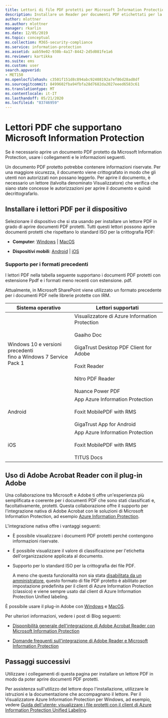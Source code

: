 ```yaml
---
title: Lettori di file PDF protetti per Microsoft Information Protection
description: Installare un Reader per documenti PDF etichettati per la classificazione e la protezione
author: mlottner
ms.author: mlottner
manager: rkarlin
ms.date: 12/05/2019
ms.topic: conceptual
ms.collection: M365-security-compliance
ms.service: information-protection
ms.assetid: aab59e02-930b-4a17-8442-2d5d081fe1a6
ms.reviewer: kartikka
ms.suite: ems
ms.custom: user
search.appverid:
- MET150
ms.openlocfilehash: c3501f151d8c894abc92408192a7ef86d28ad8df
ms.sourcegitcommit: 8499602fba94fbfa28d7682da2027eeed6583c61
ms.translationtype: MT
ms.contentlocale: it-IT
ms.lasthandoff: 05/21/2020
ms.locfileid: "83746959"
---
```

# <a name="pdf-readers-that-support-microsoft-information-protection"></a>Lettori PDF che supportano Microsoft Information Protection

Se è necessario aprire un documento PDF protetto da Microsoft Information Protection, usare i collegamenti e le informazioni seguenti.

Un documento PDF protetto potrebbe contenere informazioni riservate. Per una maggiore sicurezza, il documento viene crittografato in modo che gli utenti non autorizzati non possano leggerlo. Per aprire il documento, è necessario un lettore (talvolta denominato Visualizzatore) che verifica che siano state concesse le autorizzazioni per aprire il documento e quindi decrittografarlo.

## <a name="install-pdf-readers-for-your-device"></a>Installare i lettori PDF per il dispositivo

Selezionare il dispositivo che si sta usando per installare un lettore PDF in grado di aprire documenti PDF protetti. Tutti questi lettori possono aprire documenti protetti che rispettano lo standard ISO per la crittografia PDF:

- **Computer**: [Windows](protected-pdf-readers-windows.md)  |  [MacOS](protected-pdf-readers-mac.md)

- **Dispositivi mobili**: [Android](protected-pdf-readers-android.md)  |  [iOS](protected-pdf-readers-ios.md)

### <a name="support-for-previous-formats"></a>Supporto per i formati precedenti

I lettori PDF nella tabella seguente supportano i documenti PDF protetti con estensione Ppdf e i formati meno recenti con estensione. pdf. 

Attualmente, in Microsoft SharePoint viene utilizzato un formato precedente per i documenti PDF nelle librerie protette con IRM.


|Sistema operativo|Lettori supportati|
|----------------|-----------------------------------|
|Windows 10 e versioni precedenti<br />fino a Windows 7 Service Pack 1|Visualizzatore di Azure Information Protection<br /><br />Gaaiho Doc<br /><br />GigaTrust Desktop PDF Client for Adobe<br /><br />Foxit Reader<br /><br />Nitro PDF Reader<br /><br /> Nuance Power PDF|
|Android|App Azure Information Protection<br /><br />Foxit MobilePDF with RMS<br /><br />GigaTrust App for Android|
|iOS|App Azure Information Protection<br /><br />Foxit MobilePDF with RMS<br /><br />TITUS Docs|

## <a name="using-adobe-acrobat-reader-with-the-adobe-plug-in"></a>Uso di Adobe Acrobat Reader con il plug-in Adobe

Una collaborazione tra Microsoft e Adobe ti offre un'esperienza più semplificata e coerente per i documenti PDF che sono stati classificati e, facoltativamente, protetti. Questa collaborazione offre il supporto per l'integrazione nativa di Adobe Acrobat con le soluzioni di Microsoft Information Protection, ad esempio [Azure Information Protection](../what-is-information-protection.md). 

L'integrazione nativa offre i vantaggi seguenti:

- È possibile visualizzare i documenti PDF protetti perché contengono informazioni riservate.

- È possibile visualizzare il valore di classificazione per l'etichetta dell'organizzazione applicata al documento.

- Supporto per lo standard ISO per la crittografia dei file PDF.
    
    A meno che questa funzionalità non sia stata [disabilitata da un amministratore](client-admin-guide-customizations.md#dont-protect-pdf-files-by-using-the-iso-standard-for-pdf-encryption), questo formato di file PDF protetto è abilitato per impostazione predefinita per il client di Azure Information Protection (classico) e viene sempre usato dal client di Azure Information Protection Unified labeling.

È possibile usare il plug-in Adobe con [Windows](protected-pdf-readers-windows.md) e [MacOS](protected-pdf-readers-mac.md).

Per ulteriori informazioni, vedere i post di Blog seguenti: 

- [Disponibilità generale dell'integrazione di Adobe Acrobat Reader con Microsoft Information Protection](https://techcommunity.microsoft.com/t5/Azure-Information-Protection/General-Availability-of-Adobe-Acrobat-Reader-Integration-with/ba-p/298396)

- [Domande frequenti sull'integrazione di Adobe Reader e Microsoft Information Protection](https://techcommunity.microsoft.com/t5/Microsoft-Information-Protection/Adobe-reader-and-Microsoft-Information-Protection-integration/ba-p/482219)

## <a name="next-steps"></a>Passaggi successivi

Utilizzare i collegamenti di questa pagina per installare un lettore PDF in modo da poter aprire documenti PDF protetti.

Per assistenza sull'utilizzo del lettore dopo l'installazione, utilizzare le istruzioni e la documentazione che accompagnano il lettore. Per il Visualizzatore Azure Information Protection per Windows, ad esempio, vedere [Guida dell'utente: visualizzare i file protetti con il client di Azure Information Protection Unified Labeling](clientv2-view-use-files.md).
